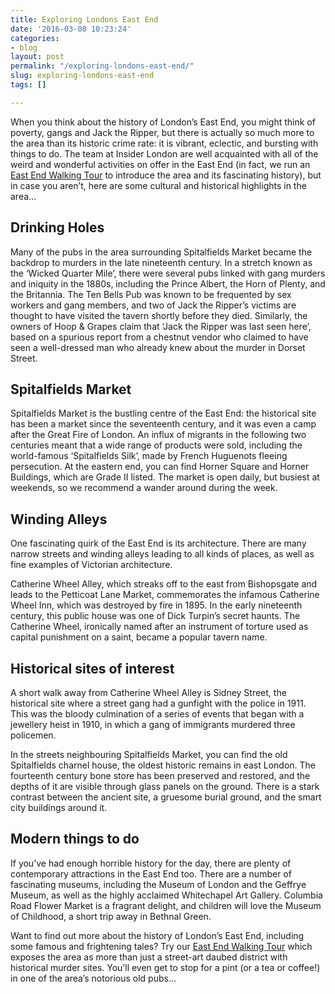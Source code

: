 ```yaml
---
title: Exploring Londons East End
date: '2016-03-08 10:23:24'
categories:
- blog
layout: post
permalink: "/exploring-londons-east-end/"
slug: exploring-londons-east-end
tags: []

---
```

When you think about the history of London’s East End, you might think of poverty, gangs and Jack the Ripper, but there is actually so much more to the area than its historic crime rate: it is vibrant, eclectic, and bursting with things to do. The team at Insider London are well acquainted with all of the weird and wonderful activities on offer in the East End (in fact, we run an <a href="/product/tour-of-east-end-gangs-crimes-and-hasher-times/">East End Walking Tour</a> to introduce the area and its fascinating history), but in case you aren’t, here are some cultural and historical highlights in the area...


Drinking Holes
--------------

Many of the pubs in the area surrounding Spitalfields Market became the backdrop to murders in the late nineteenth century. In a stretch known as the ‘Wicked Quarter Mile’, there were several pubs linked with gang murders and iniquity in the 1880s, including the Prince Albert, the Horn of Plenty, and the Britannia. The Ten Bells Pub was known to be frequented by sex workers and gang members, and two of Jack the Ripper’s victims are thought to have visited the tavern shortly before they died. Similarly, the owners of Hoop & Grapes claim that ‘Jack the Ripper was last seen here’, based on a spurious report from a chestnut vendor who claimed to have seen a well-dressed man who already knew about the murder in Dorset Street.

Spitalfields Market
-------------------

Spitalfields Market is the bustling centre of the East End: the historical site has been a market since the seventeenth century, and it was even a camp after the Great Fire of London. An influx of migrants in the following two centuries meant that a wide range of products were sold, including the world-famous ‘Spitalfields Silk’, made by French Huguenots fleeing persecution. At the eastern end, you can find Horner Square and Horner Buildings, which are Grade II listed. The market is open daily, but busiest at weekends, so we recommend a wander around during the week.

Winding Alleys
--------------

One fascinating quirk of the East End is its architecture. There are many narrow streets and winding alleys leading to all kinds of places, as well as fine examples of Victorian architecture.

Catherine Wheel Alley, which streaks off to the east from Bishopsgate and leads to the Petticoat Lane Market, commemorates the infamous Catherine Wheel Inn, which was destroyed by fire in 1895. In the early nineteenth century, this public house was one of Dick Turpin’s secret haunts. The Catherine Wheel, ironically named after an instrument of torture used as capital punishment on a saint, became a popular tavern name.

Historical sites of interest
----------------------------

A short walk away from Catherine Wheel Alley is Sidney Street, the historical site where a street gang had a gunfight with the police in 1911. This was the bloody culmination of a series of events that began with a jewellery heist in 1910, in which a gang of immigrants murdered three policemen.

In the streets neighbouring Spitalfields Market, you can find the old Spitalfields charnel house, the oldest historic remains in east London. The fourteenth century bone store has been preserved and restored, and the depths of it are visible through glass panels on the ground. There is a stark contrast between the ancient site, a gruesome burial ground, and the smart city buildings around it.

Modern things to do
-------------------

If you’ve had enough horrible history for the day, there are plenty of contemporary attractions in the East End too. There are a number of fascinating museums, including the Museum of London and the Geffrye Museum, as well as the highly acclaimed Whitechapel Art Gallery. Columbia Road Flower Market is a fragrant delight, and children will love the Museum of Childhood, a short trip away in Bethnal Green.

Want to find out more about the history of London’s East End, including some famous and frightening tales? Try our <a href="/product/tour-of-east-end-gangs-crimes-and-hasher-times/">East End Walking Tour</a> which exposes the area as more than just a street-art daubed district with historical murder sites. You’ll even get to stop for a pint (or a tea or coffee!) in one of the area’s notorious old pubs…
